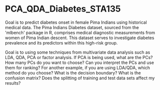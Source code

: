 # PCA_QDA_Diabetes_STA135

Goal is to predict diabetes onset in female Pima Indians using historical medical data. The Pima Indians Diabetes dataset, sourced from the 'mlbench' package in R, comprises medical diagnostic measurements from women of Pima Indian descent. This dataset serves to investigate diabetes prevalence and its predictors within this high-risk group.


Goal is to using some techniques from multivariate data analysis such as LDA, QDA, PCA or factor analysis. If PCA is being used, what are the PCs? How many PCs do you want to choose? Can you interpret the PCs and use them for ranking? For another example, if you are using LDA/QDA, which method do you choose? What is the decision boundary? What is the confusion matrix? Does the splitting of training and test data sets affect my results? 
